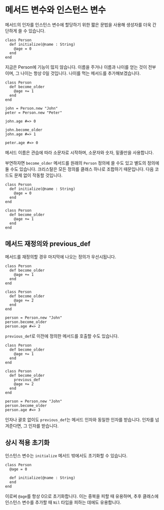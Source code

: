 # 메서드 변수와 인스턴스 변수

메서드의 인자를 인스턴스 변수에 할당하기 위한 짧은 문법을 사용해 생성자를 더욱 간단하게 쓸 수 있습니다.

```crystal
class Person
  def initialize(@name : String)
    @age = 0
  end
end
```

지금은 Person에 기능이 많지 않습니다. 이름을 주거나 이름과 나이를 얻는 것이 전부이며, 그 나이는 항상 0일 것입니다. 나이를 먹는 메서드를 추가해보겠습니다.

```crystal
class Person
  def become_older
    @age += 1
  end
end

john = Person.new "John"
peter = Person.new "Peter"

john.age #=> 0

john.become_older
john.age #=> 1

peter.age #=> 0
```

메서드 이름은 관습에 따라 소문자로 시작하며, 소문자와 숫자, 밑줄만을 사용합니다.

부연하자면 `become_older` 메서드를 원래의 `Person` 정의에 쓸 수도 있고 별도의 정의에 둘 수도 있습니다. 크리스탈은 모든 정의를 클래스 하나로 조합하기 때문입니다. 다음 코드도 문제 없이 작동할 것입니다.

```crystal
class Person
  def initialize(@name : String)
    @age = 0
  end
end

class Person
  def become_older
    @age += 1
  end
end
```

## 메서드 재정의와 previous_def

메서드를 재정의할 경우 마지막에 나오는 정의가 우선시됩니다.

```crystal
class Person
  def become_older
    @age += 1
  end
end

class Person
  def become_older
    @age += 2
  end
end

person = Person.new "John"
person.become_older
person.age #=> 2
```

`previous_def`로 이전에 정의한 메서드를 호출할 수도 있습니다.

```crystal
class Person
  def become_older
    @age += 1
  end
end

class Person
  def become_older
    previous_def
    @age += 2
  end
end

person = Person.new "John"
person.become_older
person.age #=> 3
```

인자나 괄호 없이도 `previous_def`는 메서드 인자와 동일한 인자를 받습니다. 인자를 넘겨준다면, 그 인자를 받습니다.

## 상시 적용 초기화

인스턴스 변수는 `initialize` 메서드 밖에서도 초기화할 수 있습니다.

```crystal
class Person
  @age = 0

  def initialize(@name : String)
  end
end
```

이로써 `@age`를 항상 0으로 초기화합니다. 이는 중복을 피할 때 유용하며, 추후 클래스에 인스턴스 변수를 추가할 때 `Nil` 타입을 피하는 데에도 유용합니다.

